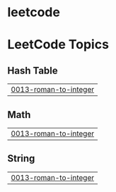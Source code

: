 # leetcode
<!---LeetCode Topics Start-->
# LeetCode Topics
## Hash Table
|  |
| ------- |
| [0013-roman-to-integer](https://github.com/svastiks/leetcode/tree/master/0013-roman-to-integer) |
## Math
|  |
| ------- |
| [0013-roman-to-integer](https://github.com/svastiks/leetcode/tree/master/0013-roman-to-integer) |
## String
|  |
| ------- |
| [0013-roman-to-integer](https://github.com/svastiks/leetcode/tree/master/0013-roman-to-integer) |
<!---LeetCode Topics End-->